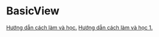 # BasicView
<a href="https://ngocminhtran.com/2018/09/24/cac-views-co-ban-va-trong-giao-dien-ung-dung-android/">Hướng dẫn cách làm và học.</a>
<a href="https://ngocminhtran.com/2018/09/24/su-kien-va-xu-ly-su-kien/">Hướng dẫn cách làm và học 1.</a>
